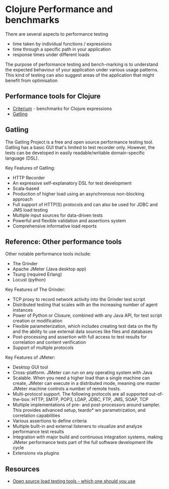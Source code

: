 # Clojure Performance and benchmarks

There are several aspects to performance testing

* time taken by individual functions / expressions
* time through a specific path in your application
* response times under different loads

The purpose of performance testing and bench-marking is to understand the expected behaviour of your application under various usage patterns.  This kind of testing can also suggest areas of the application that might benefit from optimisation


## Performance tools for Clojure

* [Criterium](https://github.com/hugoduncan/criterium) - benchmarks for Clojure expressions
* [Gatling]()


## Gatling

The Gatling Project is a free and open source performance testing tool. Gatling has a basic GUI that's limited to test recorder only. However, the tests can be developed in easily readable/writable domain-specific language (DSL).

Key Features of Gatling:

* HTTP Recorder
* An expressive self-explanatory DSL for test development
* Scala-based
* Production of higher load using an asynchronous non-blocking approach
* Full support of HTTP(S) protocols and can also be used for JDBC and JMS load testing
* Multiple input sources for data-driven tests
* Powerful and flexible validation and assertions system
* Comprehensive informative load reports


## Reference: Other performance tools

Other notable performance tools include:

* The Grinder
* Apache JMeter (Java desktop app)
* Tsung (required Erlang)
* Locust (python)


Key Features of The Grinder:

* TCP proxy to record network activity into the Grinder test script
* Distributed testing that scales with an the increasing number of agent instances
* Power of Python or Closure, combined with any Java API, for test script creation or modification
* Flexible parameterization, which includes creating test data on the fly and the ability to use external data sources like files and databases
* Post-processing and assertion with full access to test results for correlation and content verification
* Support of multiple protocols


Key Features of JMeter:

* Desktop GUI tool
* Cross-platform. JMeter can run on any operating system with Java
* Scalable. When you need a higher load than a single machine can create, JMeter can execute in a distributed mode, meaning one master JMeter machine controls a number of remote hosts.
* Multi-protocol support. The following protocols are all supported out-of-the-box: HTTP, SMTP, POP3, LDAP, JDBC, FTP, JMS, SOAP, TCP
* Multiple implementations of pre- and post-processors around sampler. This provides advanced setup, teardo* wn parametrization, and correlation capabilities
* Various assertions to define criteria
* Multiple built-in and external listeners to visualize and analyze performance test results
* Integration with major build and continuous integration systems, making JMeter performance tests part of the full software development life cycle
* Extensions via plugins


## Resources

* [Open source load testing tools - which one should you use](https://www.blazemeter.com/blog/open-source-load-testing-tools-which-one-should-you-use)
